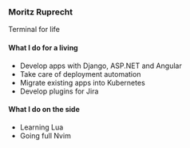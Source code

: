 ### Moritz Ruprecht

Terminal for life

#### What I do for a living
- Develop apps with Django, ASP.NET and Angular
- Take care of deployment automation
- Migrate existing apps into Kubernetes
- Develop plugins for Jira

#### What I do on the side
- Learning Lua
- Going full Nvim

<!--
**moritzrp/moritzrp** is a ✨ _special_ ✨ repository because its `README.md` (this file) appears on your GitHub profile.

Here are some ideas to get you started:

- 🔭 I’m currently working on ...
- 🌱 I’m currently learning ...
- 👯 I’m looking to collaborate on ...
- 🤔 I’m looking for help with ...
- 💬 Ask me about ...
- 📫 How to reach me: ...
- 😄 Pronouns: ...
- ⚡ Fun fact: ...
-->
